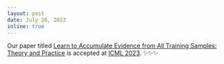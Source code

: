 ```yaml
---
layout: post
date: July 26, 2023
inline: true
---
```


Our paper titled [Learn to Accumulate Evidence from All Training Samples: Theory and Practice](http://proceedings.mlr.press/v202/pandey23a/pandey23a.pdf) is accepted at [ICML 2023](https://icml.cc/virtual/2023/poster/24071). :sparkles::sparkles::sparkles: 